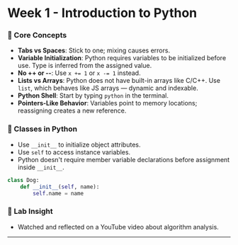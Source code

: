 # Week 1 - Introduction to Python

### 🧠 Core Concepts

* **Tabs vs Spaces**: Stick to one; mixing causes errors.
* **Variable Initialization**: Python requires variables to be initialized before use. Type is inferred from the assigned value.
* **No ++ or --**: Use `x += 1` or `x -= 1` instead.
* **Lists vs Arrays**: Python does not have built-in arrays like C/C++. Use `list`, which behaves like JS arrays — dynamic and indexable.
* **Python Shell**: Start by typing `python` in the terminal.
* **Pointers-Like Behavior**: Variables point to memory locations; reassigning creates a new reference.

### 🧱 Classes in Python

* Use `__init__` to initialize object attributes.
* Use `self` to access instance variables.
* Python doesn't require member variable declarations before assignment inside `__init__`.

```python
class Dog:
    def __init__(self, name):
        self.name = name
```

### 🔬 Lab Insight

* Watched and reflected on a YouTube video about algorithm analysis.

---